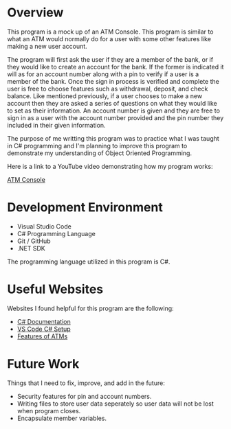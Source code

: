 # Overview

This program is a mock up of an ATM Console. This program is similar to what an ATM would normally do for a user with some other features like making a new user account.


The program will first ask the user if they are a member of the bank, or if they would like to create an account for the bank. If the former is indicated it will as for an account number along with a pin to verify if a user is a member of the bank. Once the sign in process is verified and complete the user is free to choose features such as withdrawal, deposit, and check balance. Like mentioned previously, if a user chooses to make a new account then they are asked a series of questions on what they would like to set as their information. An account number is given and they are free to sign in as a user with the account number provided and the pin number they included in their given information. 

The purpose of me writting this program was to practice what I was taught in C# programming and I'm planning to improve this program to demonstrate my understanding of Object Oriented Programming. 

Here is a link to a YouTube video demonstrating how my program works:

[ATM Console](https://youtu.be/1cQGsz1gQ5o)

# Development Environment

* Visual Studio Code
* C# Programming Language
* Git / GitHub
* .NET SDK

The programming language utilized in this program is C#. 

# Useful Websites

Websites I found helpful for this program are the following:

- [C# Documentation](https://learn.microsoft.com/en-us/dotnet/csharp/tour-of-csharp/)
- [VS Code C# Setup](https://code.visualstudio.com/docs/csharp/get-started)
- [Features of ATMs](https://unacademy.com/content/bank-exam/study-material/general-awareness/features-of-an-atm/)

# Future Work

Things that I need to fix, improve, and add in the future:

- Security features for pin and account numbers.
- Writing files to store user data seperately so user data will not be lost when program closes.
- Encapsulate member variables.